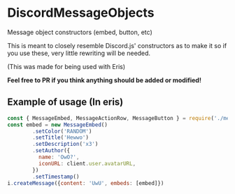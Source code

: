 # DiscordMessageObjects
Message object constructors (embed, button, etc)

This is meant to closely resemble Discord.js' constructors as to make it so if you use these, very little rewriting will be needed.

(This was made for being used with Eris)

**Feel free to PR if you think anything should be added or modified!**


## Example of usage (In eris)
```js
const { MessageEmbed, MessageActionRow, MessageButton } = require('./messageObjects.js')
const embed = new MessageEmbed()
        .setColor('RANDOM')
        .setTitle('Hewwo')
        .setDescription('x3')
        .setAuthor({
          name: 'OwO?',
          iconURL: client.user.avatarURL,
        })
        .setTimestamp()
i.createMessage({content: 'UwU', embeds: [embed]})
```
